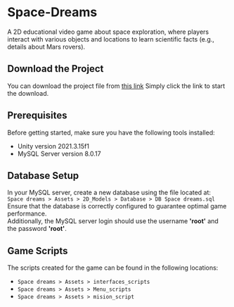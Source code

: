 # Space-Dreams
A 2D educational video game about space exploration, where players interact with various objects and locations to learn scientific facts (e.g., details about Mars rovers).

## Download the Project

You can download the project file from [this link](https://www.dropbox.com/scl/fi/rdfolev0mg264w5e9lp7l/Space-Dreams.zip?rlkey=kuo1gte4mic2tmes7p2osmgig&st=nf0x8krm&dl=1)
Simply click the link to start the download.

## Prerequisites

Before getting started, make sure you have the following tools installed:

- Unity version 2021.3.15f1
- MySQL Server version 8.0.17

## Database Setup

In your MySQL server, create a new database using the file located at:  
`Space dreams > Assets > 2D_Models > Database > DB Space dreams.sql`  
Ensure that the database is correctly configured to guarantee optimal game performance.  
Additionally, the MySQL server login should use the username **'root'** and the password **'root'**.

## Game Scripts

The scripts created for the game can be found in the following locations:

- `Space dreams > Assets > interfaces_scripts`
- `Space dreams > Assets > Menu_scripts`
- `Space dreams > Assets > mision_script`
